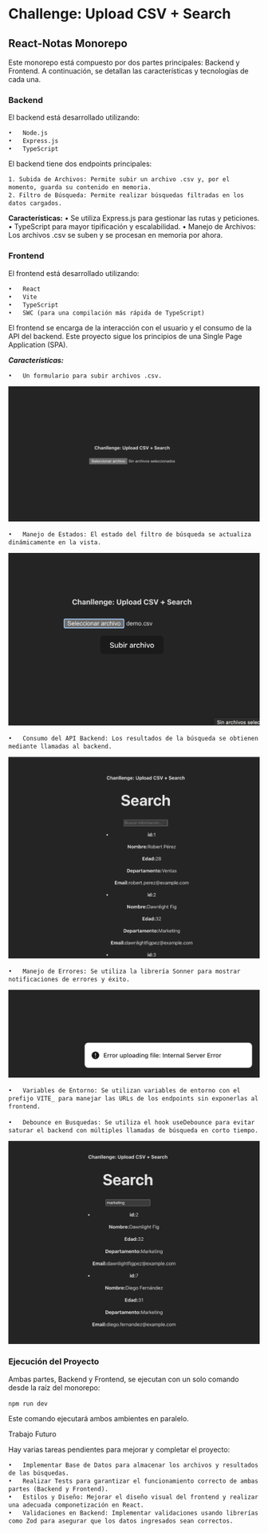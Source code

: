 # Challenge: Upload CSV + Search

## React-Notas Monorepo

Este monorepo está compuesto por dos partes principales: Backend y Frontend. A continuación, se detallan las características y tecnologías de cada una.

### Backend

El backend está desarrollado utilizando:

	•	Node.js
	•	Express.js
	•	TypeScript

El backend tiene dos endpoints principales:

    1. Subida de Archivos: Permite subir un archivo .csv y, por el momento, guarda su contenido en memoria.
	2. Filtro de Búsqueda: Permite realizar búsquedas filtradas en los datos cargados.

**Características:**
	•	Se utiliza Express.js para gestionar las rutas y peticiones.
	•	TypeScript para mayor tipificación y escalabilidad.
	•	Manejo de Archivos: Los archivos .csv se suben y se procesan en memoria por ahora.

### Frontend

El frontend está desarrollado utilizando:

	•	React
	•	Vite
	•	TypeScript
	•	SWC (para una compilación más rápida de TypeScript)

El frontend se encarga de la interacción con el usuario y el consumo de la API del backend. Este proyecto sigue los principios de una Single Page Application (SPA).

***Características:***

	•	Un formulario para subir archivos .csv.
![Screenshot of a comment on a GitHub issue showing an image, added in the Markdown, of an Octocat smiling and raising a tentacle.](./assets/images/inicio.png)

	•	Manejo de Estados: El estado del filtro de búsqueda se actualiza dinámicamente en la vista.
![Screenshot of a comment on a GitHub issue showing an image, added in the Markdown, of an Octocat smiling and raising a tentacle.](./assets/images/file_selected.png)

	•	Consumo del API Backend: Los resultados de la búsqueda se obtienen mediante llamadas al backend.
![Screenshot of a comment on a GitHub issue showing an image, added in the Markdown, of an Octocat smiling and raising a tentacle.](./assets/images/search_page.png)
  

	•	Manejo de Errores: Se utiliza la librería Sonner para mostrar notificaciones de errores y éxito.
![Screenshot of a comment on a GitHub issue showing an image, added in the Markdown, of an Octocat smiling and raising a tentacle.](./assets/images/notificacion.png)

	•	Variables de Entorno: Se utilizan variables de entorno con el prefijo VITE_ para manejar las URLs de los endpoints sin exponerlas al frontend.

	•	Debounce en Busquedas: Se utiliza el hook useDebounce para evitar saturar el backend con múltiples llamadas de búsqueda en corto tiempo.
![Screenshot of a comment on a GitHub issue showing an image, added in the Markdown, of an Octocat smiling and raising a tentacle.](./assets/images/search_results.png)









### Ejecución del Proyecto

Ambas partes, Backend y Frontend, se ejecutan con un solo comando desde la raíz del monorepo:

``` npm run dev ```

Este comando ejecutará ambos ambientes en paralelo.

Trabajo Futuro

Hay varias tareas pendientes para mejorar y completar el proyecto:

	•	Implementar Base de Datos para almacenar los archivos y resultados de las búsquedas.
	•	Realizar Tests para garantizar el funcionamiento correcto de ambas partes (Backend y Frontend).
	•	Estilos y Diseño: Mejorar el diseño visual del frontend y realizar una adecuada componetización en React.
	•	Validaciones en Backend: Implementar validaciones usando librerías como Zod para asegurar que los datos ingresados sean correctos.